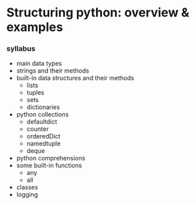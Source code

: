 # Structuring python: overview & examples

### syllabus
- main data types
- strings and their methods
- built-in data structures and their methods
  - lists
  - tuples
  - sets
  - dictionaries
- python collections
  - defaultdict
  - counter
  - orderedDict
  - namedtuple
  - deque
- python comprehensions
- some built-in functions
  - any
  - all
- classes
- logging
